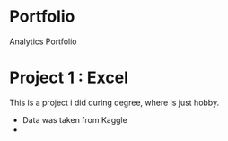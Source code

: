 # Portfolio
Analytics Portfolio

# **Project 1 : Excel**

This is a project i did during degree, where is just hobby.

* Data was taken from Kaggle
* 
